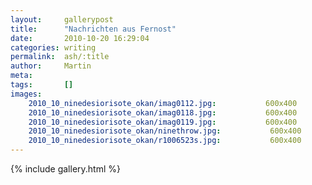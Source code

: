 ```yaml
---
layout:     gallerypost
title:      "Nachrichten aus Fernost"
date:       2010-10-20 16:29:04
categories: writing
permalink:  ash/:title
author:     Martin
meta:
tags:       []
images:
    2010_10_ninedesiorisote_okan/imag0112.jpg:           600x400
    2010_10_ninedesiorisote_okan/imag0118.jpg:           600x400
    2010_10_ninedesiorisote_okan/imag0119.jpg:           600x400
    2010_10_ninedesiorisote_okan/ninethrow.jpg:           600x400
    2010_10_ninedesiorisote_okan/r1006523s.jpg:           600x400
---
```


{% include gallery.html %}
